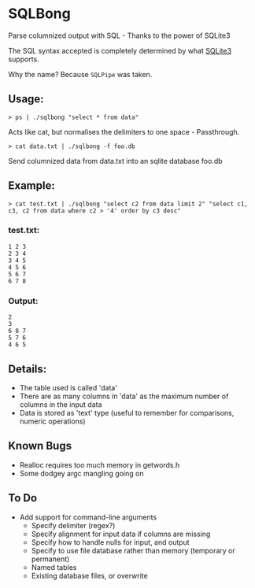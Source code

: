 
SQLBong
=======


Parse columnized output with SQL - Thanks to the power of SQLite3

The SQL syntax accepted is completely determined by what <a href="http://www.sqlite.org/">SQLite3</a> supports.

Why the name? Because `SQLPipe` was taken.

## Usage:

    > ps | ./sqlbong "select * from data"

  Acts like cat, but normalises the delimiters to one space - Passthrough.

    > cat data.txt | ./sqlbong -f foo.db

  Send columnized data from data.txt into an sqlite database foo.db

## Example:

    > cat test.txt | ./sqlbong "select c2 from data limit 2" "select c1, c3, c2 from data where c2 > '4' order by c3 desc"

### test.txt:

    1 2 3
    2 3 4
    3 4 5
    4 5 6
    5 6 7
    6 7 8

### Output:

    2
    3
    6 8 7
    5 7 6
    4 6 5

Details:
--------

* The table used is called 'data'
* There are as many columns in 'data' as the maximum number of columns in the input data
* Data is stored as 'text' type (useful to remember for comparisons, numeric operations)

Known Bugs
----------

* Realloc requires too much memory in getwords.h
* Some dodgey argc mangling going on

To Do
-----

* Add support for command-line arguments
  - Specify delimiter (regex?)
  - Specify alignment for input data if columns are missing
  - Specify how to handle nulls for input, and output
  - Specify to use file database rather than memory (temporary or permanent)
  - Named tables
  - Existing database files, or overwrite
